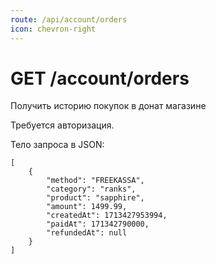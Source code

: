 ```yaml
---
route: /api/account/orders
icon: chevron-right
---
```


# GET /account/orders
Получить историю покупок в донат магазине

Требуется авторизация.

Тело запроса в JSON:
```
[
    {
        "method": "FREEKASSA",
        "category": "ranks",
        "product": "sapphire",
        "amount": 1499.99,
        "createdAt": 1713427953994,
        "paidAt": 171342790000,
        "refundedAt": null
    }
]
```